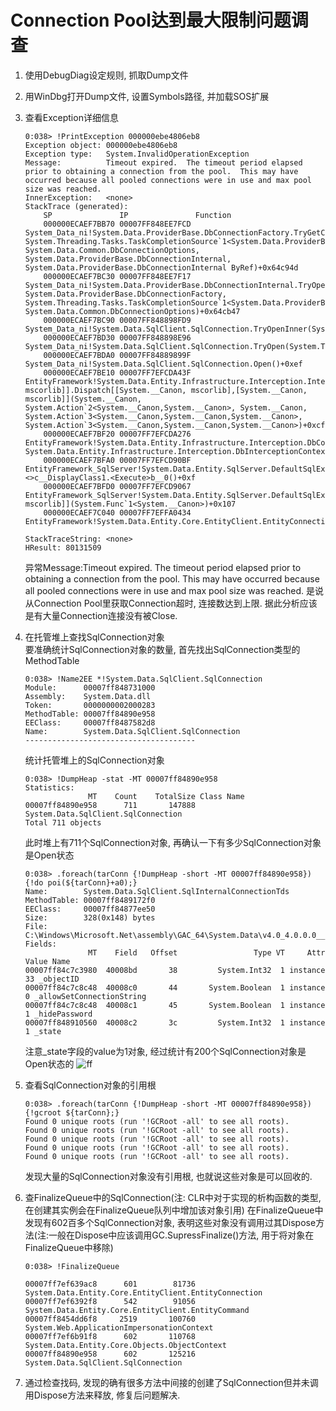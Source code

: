 ﻿
Connection Pool达到最大限制问题调查
=========================================

1. 使用DebugDiag设定规则, 抓取Dump文件
1. 用WinDbg打开Dump文件, 设置Symbols路径, 并加载SOS扩展
1. 查看Exception详细信息
    ```
    0:038> !PrintException 000000ebe4806eb8
    Exception object: 000000ebe4806eb8
    Exception type:   System.InvalidOperationException
    Message:          Timeout expired.  The timeout period elapsed prior to obtaining a connection from the pool.  This may have occurred because all pooled connections were in use and max pool size was reached.
    InnerException:   <none>
    StackTrace (generated):
        SP               IP               Function
        000000ECAEF7BB70 00007FF848EE7FCD System_Data_ni!System.Data.ProviderBase.DbConnectionFactory.TryGetConnection(System.Data.Common.DbConnection, System.Threading.Tasks.TaskCompletionSource`1<System.Data.ProviderBase.DbConnectionInternal>, System.Data.Common.DbConnectionOptions, System.Data.ProviderBase.DbConnectionInternal, System.Data.ProviderBase.DbConnectionInternal ByRef)+0x64c94d
        000000ECAEF7BC30 00007FF848EE7F17 System_Data_ni!System.Data.ProviderBase.DbConnectionInternal.TryOpenConnectionInternal(System.Data.Common.DbConnection, System.Data.ProviderBase.DbConnectionFactory, System.Threading.Tasks.TaskCompletionSource`1<System.Data.ProviderBase.DbConnectionInternal>, System.Data.Common.DbConnectionOptions)+0x64cb47
        000000ECAEF7BC90 00007FF848898FD9 System_Data_ni!System.Data.SqlClient.SqlConnection.TryOpenInner(System.Threading.Tasks.TaskCompletionSource`1<System.Data.ProviderBase.DbConnectionInternal>)+0xe9
        000000ECAEF7BD30 00007FF848898E96 System_Data_ni!System.Data.SqlClient.SqlConnection.TryOpen(System.Threading.Tasks.TaskCompletionSource`1<System.Data.ProviderBase.DbConnectionInternal>)+0x116
        000000ECAEF7BDA0 00007FF84889899F System_Data_ni!System.Data.SqlClient.SqlConnection.Open()+0xef
        000000ECAEF7BE10 00007FF7EFCDA43F EntityFramework!System.Data.Entity.Infrastructure.Interception.InternalDispatcher`1[[System.__Canon, mscorlib]].Dispatch[[System.__Canon, mscorlib],[System.__Canon, mscorlib]](System.__Canon, System.Action`2<System.__Canon,System.__Canon>, System.__Canon, System.Action`3<System.__Canon,System.__Canon,System.__Canon>, System.Action`3<System.__Canon,System.__Canon,System.__Canon>)+0xcf
        000000ECAEF7BF20 00007FF7EFCDA276 EntityFramework!System.Data.Entity.Infrastructure.Interception.DbConnectionDispatcher.Open(System.Data.Common.DbConnection, System.Data.Entity.Infrastructure.Interception.DbInterceptionContext)+0x1b6
        000000ECAEF7BFA0 00007FF7EFCD90BF EntityFramework_SqlServer!System.Data.Entity.SqlServer.DefaultSqlExecutionStrategy+<>c__DisplayClass1.<Execute>b__0()+0xf
        000000ECAEF7BFD0 00007FF7EFCD9067 EntityFramework_SqlServer!System.Data.Entity.SqlServer.DefaultSqlExecutionStrategy.Execute[[System.__Canon, mscorlib]](System.Func`1<System.__Canon>)+0x107
        000000ECAEF7C040 00007FF7EFFA0434 EntityFramework!System.Data.Entity.Core.EntityClient.EntityConnection.Open()+0x1b4

    StackTraceString: <none>
    HResult: 80131509

    ```
    异常Message:Timeout expired.  The timeout period elapsed prior to obtaining a connection from the pool.  This may have occurred because all pooled connections were in use and max pool size was reached. 是说从Connection Pool里获取Connection超时, 连接数达到上限. 据此分析应该是有大量Connection连接没有被Close.
1. 在托管堆上查找SqlConnection对象  
   要准确统计SqlConnection对象的数量, 首先找出SqlConnection类型的MethodTable

    ```
   0:038> !Name2EE *!System.Data.SqlClient.SqlConnection
    Module:      00007ff848731000
    Assembly:    System.Data.dll
    Token:       0000000002000283
    MethodTable: 00007ff84890e958
    EEClass:     00007ff8487582d8
    Name:        System.Data.SqlClient.SqlConnection
    --------------------------------------

    ```
    统计托管堆上的SqlConnection对象
    ```
    0:038> !DumpHeap -stat -MT 00007ff84890e958
    Statistics:
                  MT    Count    TotalSize Class Name
    00007ff84890e958      711       147888 System.Data.SqlClient.SqlConnection
    Total 711 objects

    ```
    此时堆上有711个SqlConnection对象, 再确认一下有多少SqlConnection对象是Open状态
    ```
    0:038> .foreach(tarConn {!DumpHeap -short -MT 00007ff84890e958}){!do poi(${tarConn}+a0);}
    Name:        System.Data.SqlClient.SqlInternalConnectionTds
    MethodTable: 00007ff8489172f0
    EEClass:     00007ff84877ee50
    Size:        328(0x148) bytes
    File:        C:\Windows\Microsoft.Net\assembly\GAC_64\System.Data\v4.0_4.0.0.0__b77a5c561934e089\System.Data.dll
    Fields:
                  MT    Field   Offset                 Type VT     Attr            Value Name
    00007ff84c7c3980  40008bd       38         System.Int32  1 instance               33 _objectID
    00007ff84c7c8c48  40008c0       44       System.Boolean  1 instance                0 _allowSetConnectionString
    00007ff84c7c8c48  40008c1       45       System.Boolean  1 instance                1 _hidePassword
    00007ff848910560  40008c2       3c         System.Int32  1 instance                1 _state

    ```
    注意_state字段的value为1对象, 经过统计有200个SqlConnection对象是Open状态的
    ![ff](http://7xk5iv.com1.z0.glb.clouddn.com/2016-04-20%2017_01_12-Store.png)
1. 查看SqlConnection对象的引用根
    ```
    0:038> .foreach(tarConn {!DumpHeap -short -MT 00007ff84890e958}){!gcroot ${tarConn};}
    Found 0 unique roots (run '!GCRoot -all' to see all roots).
    Found 0 unique roots (run '!GCRoot -all' to see all roots).
    Found 0 unique roots (run '!GCRoot -all' to see all roots).
    Found 0 unique roots (run '!GCRoot -all' to see all roots).
    Found 0 unique roots (run '!GCRoot -all' to see all roots).

    ```
    发现大量的SqlConnection对象没有引用根, 也就说这些对象是可以回收的.
1. 查FinalizeQueue中的SqlConnection(注: CLR中对于实现的析构函数的类型, 在创建其实例会在FinalizeQueue队列中增加该对象引用)
    在FinalizeQueue中发现有602百多个SqlConnection对象, 表明这些对象没有调用过其Dispose方法(注:一般在Dispose中应该调用GC.SupressFinalize()方法, 用于将对象在FinalizeQueue中移除)
    ```
    0:038> !FinalizeQueue
    
    00007ff7ef639ac8      601        81736 System.Data.Entity.Core.EntityClient.EntityConnection
    00007ff7ef6392f8      542        91056 System.Data.Entity.Core.EntityClient.EntityCommand
    00007ff8454dd6f8     2519       100760 System.Web.ApplicationImpersonationContext
    00007ff7ef6b91f8      602       110768 System.Data.Entity.Core.Objects.ObjectContext
    00007ff84890e958      602       125216 System.Data.SqlClient.SqlConnection

    ```
1. 通过检查找码, 发现的确有很多方法中间接的创建了SqlConnection但并未调用Dispose方法来释放, 修复后问题解决.